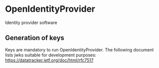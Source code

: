 # OpenIdentityProvider
Identity provider software

## Generation of keys
Keys are mandatory to run OpenIdentityProvider.
The following document lists jwks suitable for development purposes:
https://datatracker.ietf.org/doc/html/rfc7517